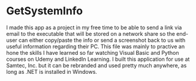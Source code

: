 # GetSystemInfo
I made this app as a project in my free time to be able to send a link via email to the executable that will be stored on a network share
so the end-user can either copy/paste the info or send a screenshot back to us with useful information regarding their PC. This file 
was mainly to practive an hone the skills I have learned so far watching Visual Basic and Python courses on Udemy and LinkedIn Learning.
I built this application for use at Samtec, Inc. but it can be rebranded and used pretty much anywhere, as long as .NET is installed in Windows.
